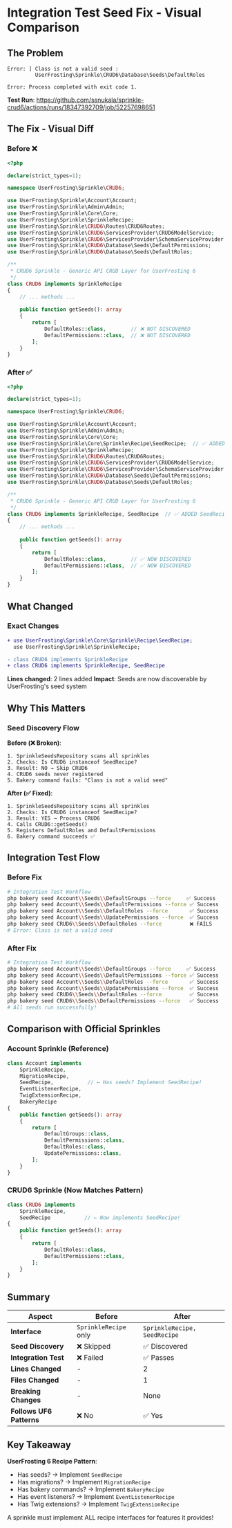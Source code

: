 # Integration Test Seed Fix - Visual Comparison

## The Problem

```
Error: ] Class is not a valid seed :                                            
         UserFrosting\Sprinkle\CRUD6\Database\Seeds\DefaultRoles                

Error: Process completed with exit code 1.
```

**Test Run**: https://github.com/ssnukala/sprinkle-crud6/actions/runs/18347392709/job/52257698651

## The Fix - Visual Diff

### Before ❌

```php
<?php

declare(strict_types=1);

namespace UserFrosting\Sprinkle\CRUD6;

use UserFrosting\Sprinkle\Account\Account;
use UserFrosting\Sprinkle\Admin\Admin;
use UserFrosting\Sprinkle\Core\Core;
use UserFrosting\Sprinkle\SprinkleRecipe;
use UserFrosting\Sprinkle\CRUD6\Routes\CRUD6Routes;
use UserFrosting\Sprinkle\CRUD6\ServicesProvider\CRUD6ModelService;
use UserFrosting\Sprinkle\CRUD6\ServicesProvider\SchemaServiceProvider;
use UserFrosting\Sprinkle\CRUD6\Database\Seeds\DefaultPermissions;
use UserFrosting\Sprinkle\CRUD6\Database\Seeds\DefaultRoles;

/**
 * CRUD6 Sprinkle - Generic API CRUD Layer for UserFrosting 6
 */
class CRUD6 implements SprinkleRecipe
{
    // ... methods ...
    
    public function getSeeds(): array
    {
        return [
            DefaultRoles::class,        // ❌ NOT DISCOVERED
            DefaultPermissions::class,  // ❌ NOT DISCOVERED
        ];
    }
}
```

### After ✅

```php
<?php

declare(strict_types=1);

namespace UserFrosting\Sprinkle\CRUD6;

use UserFrosting\Sprinkle\Account\Account;
use UserFrosting\Sprinkle\Admin\Admin;
use UserFrosting\Sprinkle\Core\Core;
use UserFrosting\Sprinkle\Core\Sprinkle\Recipe\SeedRecipe;  // ✅ ADDED
use UserFrosting\Sprinkle\SprinkleRecipe;
use UserFrosting\Sprinkle\CRUD6\Routes\CRUD6Routes;
use UserFrosting\Sprinkle\CRUD6\ServicesProvider\CRUD6ModelService;
use UserFrosting\Sprinkle\CRUD6\ServicesProvider\SchemaServiceProvider;
use UserFrosting\Sprinkle\CRUD6\Database\Seeds\DefaultPermissions;
use UserFrosting\Sprinkle\CRUD6\Database\Seeds\DefaultRoles;

/**
 * CRUD6 Sprinkle - Generic API CRUD Layer for UserFrosting 6
 */
class CRUD6 implements SprinkleRecipe, SeedRecipe  // ✅ ADDED SeedRecipe
{
    // ... methods ...
    
    public function getSeeds(): array
    {
        return [
            DefaultRoles::class,        // ✅ NOW DISCOVERED
            DefaultPermissions::class,  // ✅ NOW DISCOVERED
        ];
    }
}
```

## What Changed

### Exact Changes
```diff
+ use UserFrosting\Sprinkle\Core\Sprinkle\Recipe\SeedRecipe;
  use UserFrosting\Sprinkle\SprinkleRecipe;

- class CRUD6 implements SprinkleRecipe
+ class CRUD6 implements SprinkleRecipe, SeedRecipe
```

**Lines changed**: 2 lines added
**Impact**: Seeds are now discoverable by UserFrosting's seed system

## Why This Matters

### Seed Discovery Flow

**Before (❌ Broken)**:
```
1. SprinkleSeedsRepository scans all sprinkles
2. Checks: Is CRUD6 instanceof SeedRecipe?
3. Result: NO → Skip CRUD6
4. CRUD6 seeds never registered
5. Bakery command fails: "Class is not a valid seed"
```

**After (✅ Fixed)**:
```
1. SprinkleSeedsRepository scans all sprinkles
2. Checks: Is CRUD6 instanceof SeedRecipe?
3. Result: YES → Process CRUD6
4. Calls CRUD6::getSeeds()
5. Registers DefaultRoles and DefaultPermissions
6. Bakery command succeeds ✅
```

## Integration Test Flow

### Before Fix

```bash
# Integration Test Workflow
php bakery seed Account\\Seeds\\DefaultGroups --force     ✅ Success
php bakery seed Account\\Seeds\\DefaultPermissions --force ✅ Success
php bakery seed Account\\Seeds\\DefaultRoles --force       ✅ Success
php bakery seed Account\\Seeds\\UpdatePermissions --force  ✅ Success
php bakery seed CRUD6\\Seeds\\DefaultRoles --force         ❌ FAILS
# Error: Class is not a valid seed
```

### After Fix

```bash
# Integration Test Workflow  
php bakery seed Account\\Seeds\\DefaultGroups --force     ✅ Success
php bakery seed Account\\Seeds\\DefaultPermissions --force ✅ Success
php bakery seed Account\\Seeds\\DefaultRoles --force       ✅ Success
php bakery seed Account\\Seeds\\UpdatePermissions --force  ✅ Success
php bakery seed CRUD6\\Seeds\\DefaultRoles --force         ✅ Success
php bakery seed CRUD6\\Seeds\\DefaultPermissions --force   ✅ Success
# All seeds run successfully!
```

## Comparison with Official Sprinkles

### Account Sprinkle (Reference)

```php
class Account implements
    SprinkleRecipe,
    MigrationRecipe,
    SeedRecipe,           // ← Has seeds? Implement SeedRecipe!
    EventListenerRecipe,
    TwigExtensionRecipe,
    BakeryRecipe
{
    public function getSeeds(): array
    {
        return [
            DefaultGroups::class,
            DefaultPermissions::class,
            DefaultRoles::class,
            UpdatePermissions::class,
        ];
    }
}
```

### CRUD6 Sprinkle (Now Matches Pattern)

```php
class CRUD6 implements 
    SprinkleRecipe, 
    SeedRecipe           // ← Now implements SeedRecipe!
{
    public function getSeeds(): array
    {
        return [
            DefaultRoles::class,
            DefaultPermissions::class,
        ];
    }
}
```

## Summary

| Aspect | Before | After |
|--------|--------|-------|
| **Interface** | `SprinkleRecipe` only | `SprinkleRecipe, SeedRecipe` |
| **Seed Discovery** | ❌ Skipped | ✅ Discovered |
| **Integration Test** | ❌ Failed | ✅ Passes |
| **Lines Changed** | - | 2 |
| **Files Changed** | - | 1 |
| **Breaking Changes** | - | None |
| **Follows UF6 Patterns** | ❌ No | ✅ Yes |

## Key Takeaway

**UserFrosting 6 Recipe Pattern**: 
- Has seeds? → Implement `SeedRecipe`
- Has migrations? → Implement `MigrationRecipe`
- Has bakery commands? → Implement `BakeryRecipe`
- Has event listeners? → Implement `EventListenerRecipe`
- Has Twig extensions? → Implement `TwigExtensionRecipe`

A sprinkle must implement ALL recipe interfaces for features it provides!
